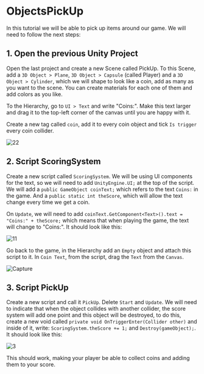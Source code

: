 # ObjectsPickUp

In this tutorial we will be able to pick up items around our game. We will need to follow the next steps:

## 1. Open the previous Unity Project

Open the last project and create a new Scene called PickUp. To this Scene, add a ``3D Object > Plane``,  ``3D Object > Capsule`` (called Player) and a ``3D Object > Cylinder``, which we will shape to look like a coin, add as many as you want to the scene.
You can create materials for each one of them and add colors as you like.

To the Hierarchy, go to ``UI > Text`` and write "Coins:". Make this text larger and drag it to the top-left corner of the canvas until you are happy with it.

Create a new tag called ``coin``, add it to every coin object and tick ``Is trigger`` every coin collider.

![22](https://user-images.githubusercontent.com/91539042/139861713-d30e84f5-440d-4158-ac55-024161aa120a.PNG)

## 2. Script ScoringSystem

Create a new script called ``ScoringSystem``. We will be using UI components for the text, so we will need to add ``UnityEngine.UI;`` at the top of the script. We will add a ``public GameObject coinText;`` which refers to the text ``Coins:`` in the game. And a ``public static int theScore``, which will allow the text change every time we get a coin.

On ``Update``, we will need to add ``coinText.GetComponent<Text>().text = "Coins:" + theScore;`` which means that when playing the game, the text will change to "Coins:". It should look like this:

![11](https://user-images.githubusercontent.com/91539042/139861548-12fd7cdc-3945-493e-a86c-bbc45709538f.PNG)

Go back to the game, in the Hierarchy add an ``Empty`` object and attach this script to it. In ``Coin Text``, from the script, drag the ``Text`` from the ``Canvas``.

![Capture](https://user-images.githubusercontent.com/91539042/139861573-eb5aac8f-95b1-4ed4-8b90-0c7681a93a78.PNG)

## 3. Script PickUp

Create a new script and call it ``PickUp``. Delete ``Start`` and ``Update``. We will need to indicate that when the object collides with another collider, the score system will add one point and this object will be destroyed, to do this, create a new void called ``private void OnTriggerEnter(Collider other)`` and inside of it, write: ``ScoringSystem.theScore += 1;`` and ``Destroy(gameObject);``. It should look like this:

![3](https://user-images.githubusercontent.com/91539042/139862664-4cd83be6-7c75-4ccd-993b-008179c83c0e.PNG)

This should work, making your player be able to collect coins and adding them to your score. 

